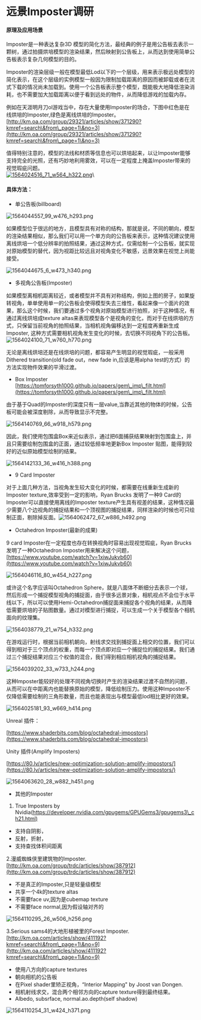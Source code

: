 # 远景Imposter调研

#### 原理及应用场景     &#x20;

&#x20;      Imposter是一种表达复杂3D 模型的简化方法，最经典的例子是用公告板去表示一颗树，通过拍摄烘培模型的渲染结果，然后映射到公告板上，从而达到使用简单公告板表示复杂几何模型的目的。

&#x20;        Imposter的渲染层级一般在模型最低Lod以下的一个层级，用来表示极远处模型的简化表示，在这个层级的实例模型一般因为限制加载距离的原因而被卸载或者在流式下载的情况尚未加载到。使用一个公告板表示整个模型，既能极大地降低渲染消耗，也不需要加大加载距离以便于看到远处的物件，从而降低游戏的加载内存。

&#x20;       例如在天涯明月刀ol游戏当中，存在大量使用Imposter的场合，下图中红色是在线烘培的Imposter,绿色是离线烘培的Imposter。[http://km.oa.com/group/29321/articles/show/371290?kmref=search\&from\_page=1\&no=3](http://km.oa.com/group/29321/articles/show/371290?kmref=search\&from\_page=1\&no=3)

&#x20;      值得特别注意的，模型的法线和材质等信息也可以烘培起来，以让Imposter能够支持完全的光照，还有巧妙地利用雾效，可以在一定程度上掩盖Imposter带来的视觉瑕疵问题。[\
![1564024516\_71\_w564\_h322.png](http://km.oa.com/files/photos/captures/201907/1564024516\_71\_w564\_h322.png)](http://km.oa.com/group/29321/articles/show/371290?kmref=search\&from\_page=1\&no=3)\


#### 具体方法：

* 单公告板(billboard)

![1564044557\_99\_w476\_h293.png](http://km.oa.com/files/photos/captures/201907/1564044557\_99\_w476\_h293.png)

&#x20;      如果模型位于很远的地方，且模型具有对称的结构，那就是说，不同的朝向，模型的渲染结果相似，那么我们可以用一个单方向的公告板来表示，这种情况建议使用离线烘培一个低分辨率的拍照结果，通过这种方式，仅需绘制一个公告板，就实现对原始模型的替代，因为视距比较远且对视角变化不敏感，远景效果在视觉上尚能接受。

![1564044675\_6\_w473\_h340.png](http://km.oa.com/files/photos/captures/201907/1564044675\_6\_w473\_h340.png)

* 多视角公告板(Imposter)

如果模型离相机距离较近，或者模型并不具有对称结构，例如上图的房子，如果旋转视角，单单使用单一的公告板会使得模型失去三维性，看起来像一个面片的效果，那么这个时候，我们要通过多个视角对原始模型进行拍照，对于这种情况，有通过离线烘培成texture altas来表现模型各个是视角的变化，而对于在线烘培的方式，只保留当前视角的拍照结果，当相机视角偏移达到一定程度再重新生成Imposter, 这种方式需要相机视角发生变化的时候，去切换不同视角下的公告板。![1564024100\_71\_w760\_h770.png](http://km.oa.com/files/photos/captures/201907/1564024100\_71\_w760\_h770.png)

无论是离线烘培还是在线烘培的问题，都容易产生明显的视觉瑕疵，一般采用Dithered transition(old fade out，new fade in,应该是用alpha test的方式）的方法实现物件效果的平滑过渡。

* Box Imposter [ ](https://tomforsyth1000.github.io/papers/gem\_imp\_filt.html)[https://tomforsyth1000.github.io/papers/gem\_imp\_filt.html](https://tomforsyth1000.github.io/papers/gem\_imp\_filt.html)

&#x20;       由于基于Quad的Imposter的深度只有一层value,当靠近其他的物体的时候，公告板可能会被深度剔除，从而导致显示不完整。

![1564140769\_66\_w918\_h579.png](http://km.oa.com/files/photos/captures/201907/1564140769\_66\_w918\_h579.png)

因此，我们使用包围盒Box来近似表示，通过把6面捕获结果映射到包围盒上，并且只需要绘制包围盒的正面，通过较低频率地更新Box Imposter 贴图，能得到较好的近似原始模型绘制的结果。

![1564142133\_36\_w416\_h388.png](http://km.oa.com/files/photos/captures/201907/1564142133\_36\_w416\_h388.png)

* 9 Card Imposter

对于上面几种方法，当视角发生较大变化的时候，都需要在线重新生成新的Imposter texture,效率受到一定的影响，Ryan Brucks 发明了一种9 Card的Imposter可以直接使用离线的Imposter texture产生具有视差的结果，这种情况最少需要八个边视角的捕捉结果和一个顶视图的捕捉结果，同样渲染的时候也可只绘制正面，剔除掉反面。![1564062472\_67\_w886\_h492.png](http://km.oa.com/files/photos/captures/201907/1564062472\_67\_w886\_h492.png)

* Octahedron Imposter(最新的成果)

9 card Imposter在一定程度也存在转换视角时容易出现视觉瑕疵，Ryan Brucks发明了一种Octahedron Imposter用来解决这个问题，[https://www.youtube.com/watch?v=1xiwJukvb60](https://www.youtube.com/watch?v=1xiwJukvb60)

![1564046116\_80\_w454\_h227.png](http://km.oa.com/files/photos/captures/201907/1564046116\_80\_w454\_h227.png)

或许这个名字应该叫Octahedron Sphere，就是八面体不断细分去表示一个球，然后形成一个捕捉模型视角的捕捉面，由于很多远景对象，相机视点不会位于水平线以下，所以可以使用Hemi-Octahedron捕捉面来捕捉各个视角的结果，从而降低需要烘培的子贴图数量。通过对模型进行捕捉，可以生成一个关于模型各个相机面向的纹理集。

![1564038779\_21\_w754\_h332.png](http://km.oa.com/files/photos/captures/201907/1564038779\_21\_w754\_h332.png)

在游戏运行时，根据当前相机朝向，射线求交找到捕捉面上相交的位置，我们可以得到相对于三个顶点的权重，而每一个顶点即对应一个捕捉位的捕捉结果。我们通过三个捕捉结果对应三个权值的混合，我们得到相应相机视角的捕捉结果。

![1564039202\_33\_w733\_h244.png](http://km.oa.com/files/photos/captures/201907/1564039202\_33\_w733\_h244.png)

这种Imposter能较好的处理不同视角切换时产生的渲染结果过渡不自然的问题，从而可以在中距离内也能替换原始的模型，降低绘制压力。使用这种Imposter不仅降低需要绘制的三角形数量，而且也能表现出与模型最低lod相比更好的效果。

![1564025181\_93\_w669\_h414.png](http://km.oa.com/files/photos/captures/201907/1564025181\_93\_w669\_h414.png)

Unreal 插件：

[https://www.shaderbits.com/blog/octahedral-impostors](https://www.shaderbits.com/blog/octahedral-impostors)

Unity 插件(Amplify Imposters)

[https://80.lv/articles/new-optimization-solution-amplify-impostors/](https://80.lv/articles/new-optimization-solution-amplify-impostors/)

![1564063620\_28\_w882\_h451.png](http://km.oa.com/files/photos/captures/201907/1564063620\_28\_w882\_h451.png)

* 其他的Imposter

1. True Imposters by Nvidia([https://developer.nvidia.com/gpugems/GPUGems3/gpugems3\_ch21.html)](https://developer.nvidia.com/gpugems/GPUGems3/gpugems3\_ch21.htm)

* 支持自阴影，
* 反射，折射，
* 支持查找体积间距离

2.漫威蜘蛛侠里建筑物的Imposter.[http://km.oa.com/group/trdc/articles/show/387912](http://km.oa.com/group/trdc/articles/show/387912)

* 不是真正的Imposter,只是轻量级模型
* 共享一个4k的texture altas
* 不需要face uv,因为是cubemap texture
* 不需要face normal,因为假设轴对齐的

![1564110295\_26\_w506\_h256.png](http://km.oa.com/files/photos/captures/201907/1564110295\_26\_w506\_h256.png)

3.Serious sams4的大地形植被里的Forest Imposter.[http://km.oa.com/articles/show/411192?kmref=search\&from\_page=1\&no=9](http://km.oa.com/articles/show/411192?kmref=search\&from\_page=1\&no=9)

* 使用八方向的capture textures
* 朝向相机的公告板
* 在Pixel shader里矫正视角，“Interior Mapping" by Joost van Dongen.
* 相机射线求交，混合两个相邻方向的capture texture得到最终结果。
* Albedo, subsrface, normal.ao.depth(self shadow)

![1564110254\_31\_w424\_h371.png](http://km.oa.com/files/photos/captures/201907/1564110254\_31\_w424\_h371.png)
